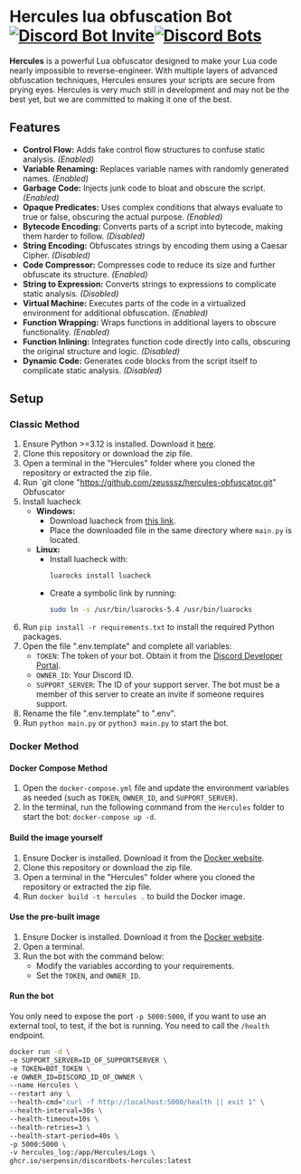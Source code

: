 # Hercules lua obfuscation Bot [![Discord Bot Invite](https://img.shields.io/badge/Invite-blue)](https://discord.com/oauth2/authorize?client_id=1293608330123804682)[![Discord Bots](https://top.gg/api/widget/servers/1293608330123804682.svg)](https://top.gg/bot/1293608330123804682)

**Hercules** is a powerful Lua obfuscator designed to make your Lua code nearly impossible to reverse-engineer. With multiple layers of advanced obfuscation techniques, Hercules ensures your scripts are secure from prying eyes.
Hercules is very much still in development and may not be the best yet, but we are committed to making it one of the best.

## Features

- **Control Flow:** Adds fake control flow structures to confuse static analysis. *(Enabled)*
- **Variable Renaming:** Replaces variable names with randomly generated names. *(Enabled)*
- **Garbage Code:** Injects junk code to bloat and obscure the script. *(Enabled)*
- **Opaque Predicates:** Uses complex conditions that always evaluate to true or false, obscuring the actual purpose. *(Enabled)*
- **Bytecode Encoding:** Converts parts of a script into bytecode, making them harder to follow. *(Disabled)*
- **String Encoding:** Obfuscates strings by encoding them using a Caesar Cipher. *(Disabled)*
- **Code Compressor:** Compresses code to reduce its size and further obfuscate its structure. *(Enabled)*
- **String to Expression:** Converts strings to expressions to complicate static analysis. *(Disabled)*
- **Virtual Machine:** Executes parts of the code in a virtualized environment for additional obfuscation. *(Enabled)*
- **Function Wrapping:** Wraps functions in additional layers to obscure functionality. *(Enabled)*
- **Function Inlining:** Integrates function code directly into calls, obscuring the original structure and logic. *(Disabled)*
- **Dynamic Code:** Generates code blocks from the script itself to complicate static analysis. *(Disabled)*

## Setup

### Classic Method

1. Ensure Python >=3.12 is installed. Download it [here](https://www.python.org/downloads/).
2. Clone this repository or download the zip file.
3. Open a terminal in the "Hercules" folder where you cloned the repository or extracted the zip file.
4. Run `git clone "https://github.com/zeusssz/hercules-obfuscator.git" Obfuscator
5. Install luacheck
    - **Windows:**
        - Download luacheck from [this link](https://github.com/mpeterv/luacheck/releases/download/0.23.0/luacheck.exe).
        - Place the downloaded file in the same directory where `main.py` is located.
    - **Linux:**
        - Install luacheck with:
          ```bash
          luarocks install luacheck
          ```
        - Create a symbolic link by running:
          ```bash
          sudo ln -s /usr/bin/luarocks-5.4 /usr/bin/luarocks
          ```
6. Run `pip install -r requirements.txt` to install the required Python packages.
7. Open the file ".env.template" and complete all variables:
   - `TOKEN`: The token of your bot. Obtain it from the [Discord Developer Portal](https://discord.com/developers/applications).
   - `OWNER_ID`: Your Discord ID.
   - `SUPPORT_SERVER`: The ID of your support server. The bot must be a member of this server to create an invite if someone requires support.
8. Rename the file ".env.template" to ".env".
9. Run `python main.py` or `python3 main.py` to start the bot.

### Docker Method

#### Docker Compose Method

1. Open the `docker-compose.yml` file and update the environment variables as needed (such as `TOKEN`, `OWNER_ID`, and `SUPPORT_SERVER`).
2. In the terminal, run the following command from the `Hercules` folder to start the bot: `docker-compose up -d`.

#### Build the image yourself

1. Ensure Docker is installed. Download it from the [Docker website](https://docs.docker.com/get-docker/).
2. Clone this repository or download the zip file.
3. Open a terminal in the "Hercules" folder where you cloned the repository or extracted the zip file.
4. Run `docker build -t hercules .` to build the Docker image.

#### Use the pre-built image

1. Ensure Docker is installed. Download it from the [Docker website](https://docs.docker.com/get-docker/).
2. Open a terminal.
3. Run the bot with the command below:
   - Modify the variables according to your requirements.
   - Set the `TOKEN`, and `OWNER_ID`.

#### Run the bot
You only need to expose the port `-p 5000:5000`, if you want to use an external tool, to test, if the bot is running.
You need to call the `/health` endpoint.
```bash
docker run -d \
-e SUPPORT_SERVER=ID_OF_SUPPORTSERVER \
-e TOKEN=BOT_TOKEN \
-e OWNER_ID=DISCORD_ID_OF_OWNER \
--name Hercules \
--restart any \
--health-cmd="curl -f http://localhost:5000/health || exit 1" \
--health-interval=30s \
--health-timeout=10s \
--health-retries=3 \
--health-start-period=40s \
-p 5000:5000 \
-v hercules_log:/app/Hercules/Logs \
ghcr.io/serpensin/discordbots-hercules:latest
```
